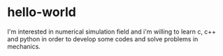 # hello-world
I'm interested in numerical simulation field and i'm willing to learn c, c++ and python in order to develop some codes and solve problems 
in mechanics.

